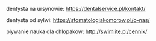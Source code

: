 dentysta na ursynowie:
https://dentalservice.pl/kontakt/

dentysta od sylwi:
https://stomatologiakomorow.pl/o-nas/


plywanie nauka dla chlopakow:
http://swimlite.pl/cennik/
